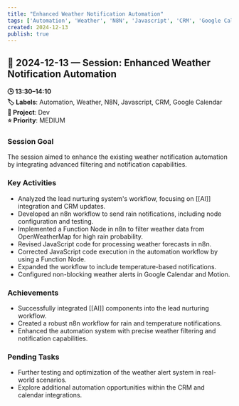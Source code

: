 ```yaml
---
title: "Enhanced Weather Notification Automation"
tags: ['Automation', 'Weather', 'N8N', 'Javascript', 'CRM', 'Google Calendar']
created: 2024-12-13
publish: true
---
```


## 📅 2024-12-13 — Session: Enhanced Weather Notification Automation

**🕒 13:30–14:10**  
**🏷️ Labels**: Automation, Weather, N8N, Javascript, CRM, Google Calendar  
**📂 Project**: Dev  
**⭐ Priority**: MEDIUM  


### Session Goal
The session aimed to enhance the existing weather notification automation by integrating advanced filtering and notification capabilities.

### Key Activities
- Analyzed the lead nurturing system's workflow, focusing on [[AI]] integration and CRM updates.
- Developed an n8n workflow to send rain notifications, including node configuration and testing.
- Implemented a Function Node in n8n to filter weather data from OpenWeatherMap for high rain probability.
- Revised JavaScript code for processing weather forecasts in n8n.
- Corrected JavaScript code execution in the automation workflow by using a Function Node.
- Expanded the workflow to include temperature-based notifications.
- Configured non-blocking weather alerts in Google Calendar and Motion.

### Achievements
- Successfully integrated [[AI]] components into the lead nurturing workflow.
- Created a robust n8n workflow for rain and temperature notifications.
- Enhanced the automation system with precise weather filtering and notification capabilities.

### Pending Tasks
- Further testing and optimization of the weather alert system in real-world scenarios.
- Explore additional automation opportunities within the CRM and calendar integrations.
